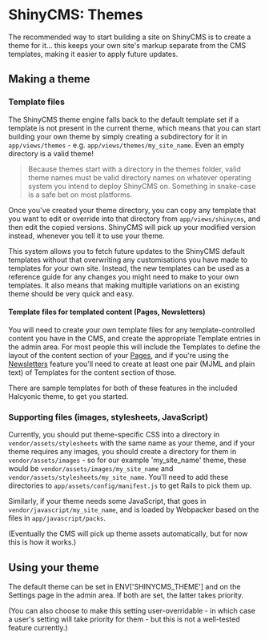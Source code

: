 # ShinyCMS: Themes

The recommended way to start building a site on ShinyCMS is to create a theme for it... this keeps your own site's markup separate from the CMS templates, making it easier to apply future updates.


## Making a theme

### Template files

The ShinyCMS theme engine falls back to the default template set if a template is not present in the current theme, which means that you can start building your own theme by simply creating a subdirectory for it in `app/views/themes` - e.g. `app/views/themes/my_site_name`. Even an empty directory is a valid theme!

> Because themes start with a directory in the themes folder, valid theme names must be valid directory names on whatever operating system you intend to deploy ShinyCMS on. Something in snake-case is a safe bet on most platforms.

Once you've created your theme directory, you can copy any template that you want to edit or override into that directory from `app/views/shinycms`, and then edit the copied versions. ShinyCMS will pick up your modified version instead, whenever you tell it to use your theme.

This system allows you to fetch future updates to the ShinyCMS default templates without that overwriting any customisations you have made to templates for your own site. Instead, the new templates can be used as a reference guide for any changes you might need to make to your own templates. It also means that making multiple variations on an existing theme should be very quick and easy.

#### Template files for templated content (Pages, Newsletters)

You will need to create your own template files for any template-controlled content you have in the CMS, and create the appropriate Template entries in the admin area. For most people this will include the Templates to define the layout of the content section of your [Pages](Plugins/ShinyPages), and if you're using the [Newsletters](Plugins/ShinyNewsletters) feature you'll need to create at least one pair (MJML and plain text) of Templates for the content section of those.

There are sample templates for both of these features in the included Halcyonic theme, to get you started.

### Supporting files (images, stylesheets, JavaScript)

Currently, you should put theme-specific CSS into a directory in `vendor/assets/stylesheets` with the same name as your theme, and if your theme requires any images, you should create a directory for them in `vendor/assets/images` - so for our example 'my_site_name' theme, these would be `vendor/assets/images/my_site_name` and `vendor/assets/stylesheets/my_site_name`. You'll need to add these directories to `app/assets/config/manifest.js` to get Rails to pick them up.

Similarly, if your theme needs some JavaScript, that goes in `vendor/javascript/my_site_name`, and is loaded by Webpacker based on the files in `app/javascript/packs`.

(Eventually the CMS will pick up theme assets automatically, but for now this is how it works.)


## Using your theme

The default theme can be set in ENV['SHINYCMS_THEME'] and on the Settings page in the admin area. If both are set, the latter takes priority.

(You can also choose to make this setting user-overridable - in which case a user's setting will take priority for them - but this is not a well-tested feature currently.)
